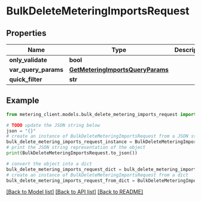 # BulkDeleteMeteringImportsRequest


## Properties

Name | Type | Description | Notes
------------ | ------------- | ------------- | -------------
**only_validate** | **bool** |  | [optional] 
**var_query_params** | [**GetMeteringImportsQueryParams**](GetMeteringImportsQueryParams.md) |  | [optional] 
**quick_filter** | **str** |  | [optional] 

## Example

```python
from metering_client.models.bulk_delete_metering_imports_request import BulkDeleteMeteringImportsRequest

# TODO update the JSON string below
json = "{}"
# create an instance of BulkDeleteMeteringImportsRequest from a JSON string
bulk_delete_metering_imports_request_instance = BulkDeleteMeteringImportsRequest.from_json(json)
# print the JSON string representation of the object
print(BulkDeleteMeteringImportsRequest.to_json())

# convert the object into a dict
bulk_delete_metering_imports_request_dict = bulk_delete_metering_imports_request_instance.to_dict()
# create an instance of BulkDeleteMeteringImportsRequest from a dict
bulk_delete_metering_imports_request_from_dict = BulkDeleteMeteringImportsRequest.from_dict(bulk_delete_metering_imports_request_dict)
```
[[Back to Model list]](../README.md#documentation-for-models) [[Back to API list]](../README.md#documentation-for-api-endpoints) [[Back to README]](../README.md)



